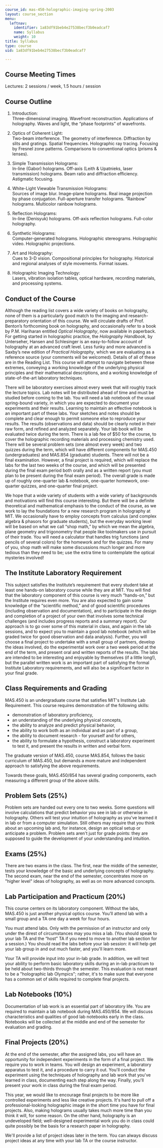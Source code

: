 ```yaml
---
course_id: mas-450-holographic-imaging-spring-2003
layout: course_section
menu:
  leftnav:
    identifier: 1a83df91beb4e27538becf3b0eadcaf7
    name: Syllabus
    weight: 10
title: Syllabus
type: course
uid: 1a83df91beb4e27538becf3b0eadcaf7

---
```


Course Meeting Times
--------------------

Lectures: 2 sessions / week, 1.5 hours / session

Course Outline
--------------

1.  Introduction:  
    Three-dimensional imaging. Wavefront reconstruction. Applications of holography. Waves and light, the “phase footprints” of wavefronts.  
      
    
2.  Optics of Coherent Light:  
    Two-beam interference. The geometry of interference. Diffraction by slits and gratings. Spatial frequencies. Holographic ray tracing. Focusing by Fresnel zone patterns. Comparisons to conventional optics (prisms & lenses).  
      
    
3.  Simple Transmission Holograms:  
    In-line (Gabor) holograms. Off-axis (Leith & Upatnieks, laser transmission) holograms. Beam ratio and diffraction efficiency. Astigmatic focusing.  
      
    
4.  White-Light Viewable Transmission Holograms:  
    Sources of image blur. Image-plane holograms. Real image projection by phase conjugation. Full-aperture transfer holograms. “Rainbow” holograms. Multicolor rainbow holograms.  
      
    
5.  Reflection Holograms:  
    In-line (Denisyuk) holograms. Off-axis reflection holograms. Full-color holography.  
      
    
6.  Synthetic Holograms:  
    Computer-generated holograms. Holographic stereograms. Holographic video. Holographic projections.  
      
    
7.  Art and Holography:  
    Cues to 3-D vision. Compositional principles for holography. Historical and regional analyses of style movements. Format issues.  
      
    
8.  Holographic Imaging Technology:  
    Lasers, vibration isolation tables, optical hardware, recording materials, and processing systems.

Conduct of the Course
---------------------

Although the reading list covers a wide variety of books on holography, none of them is a particularly good match to the imaging and research-preparatory orientation of this course. We will circulate drafts of Prof. Benton’s forthcoming book on holography, and occasionally refer to a book by P.M. Hariharan entitled _Optical Holography_, now available in paperback. For getting started in holographic practice, the _Holography Handbook_, by Unterseher, Hansen and Schlesinger is an easy-to-follow account of holography at an advanced craft level. Less funky and more advanced is Saxby’s new edition of _Practical Holography_, which we are evaluating as a reference source (your comments will be welcomed). Details of all of these are in the Reading List. This course will attempt to navigate between these extremes, conveying a working knowledge of the underlying physical principles and their mathematical descriptions, and a working knowledge of state-of-the-art laboratory techniques.

There will be laboratory exercises almost every week that will roughly track the lecture topics. Lab notes will be distributed ahead of time and must be studied before coming to the lab. You will need a lab notebook of the usual spring-bound variety, in which you are expected to document your experiments and their results. Learning to maintain an effective notebook is an important part of these labs. Your sketches and notes should be complete and clear enough to permit someone else to reproduce your results. The results (observations and data) should be clearly noted in their raw form, and refined and analyzed separately. Your lab book will be evaluated twice during the term. There is a lab fee of $50 for the course, to cover the holographic recording materials and processing chemistry used. There will be several problem sets (one almost every week) and two quizzes during the term, which will have different components for MAS.450 (undergraduates) and MAS.854 (graduate) students. There will not be a final examination. However, a final project is required, which will replace the labs for the last two weeks of the course, and which will be presented during the final exam period both orally and as a written report (you must plan to be present during the final exam period). The overall grade is made up of roughly one-quarter lab & notebook, one-quarter homework, one-quarter quizzes, and one-quarter final project.

We hope that a wide variety of students with a wide variety of backgrounds and motivations will find this course interesting. But there will be a definite theoretical and mathematical emphasis to the conduct of the course, as we work to lay the foundations for a new research program in holography at MIT. We occasionally have to employ concepts from calculus (and complex algebra & phasors for graduate students), but the everyday working level will be based on what we call “shop math,” by which we mean the algebra, plane geometry and trigonometry that people like toolmakers use in pursuit of their trade. You will need a calculator that handles trig functions (and pencils of several colors) for the homework and for the quizzes. For many of you, shop math will make some discussions much longer and more tedious than they need to be; use the extra time to contemplate the optical mysteries involved!

The Institute Laboratory Requirement
------------------------------------

This subject satisfies the Institute’s requirement that every student take at least one hands-on laboratory course while they are at MIT. You will find that the laboratory component of this course is very much “hands-on,” but the Institute requires even more. You are also expected to gain some knowledge of the “scientific method,” and of good scientific procedures (including observation and documentation), and to participate in the design and completion of a project of your own that involves some technical challenges (and includes progress reports and a summary report). Our approach is to go over some of this material in class, and again in the lab sessions, and to expect you to maintain a good lab notebook (which will be graded twice for good observation and data analysis). Further, you will choose a final project to undertake with a small group of partners, develop the ideas involved, do the experimental work over a two week period at the end of the term, and present oral and written reports of the results. The labs are intended to be interesting and enjoyable by themselves (if a little long!), but the parallel written work is an important part of satisfying the formal Institute Laboratory requirements, and will also be a significant factor in your final grade.

Class Requirements and Grading
------------------------------

MAS.450 is an undergraduate course that satisfies MIT's Institute Lab Requirement. This course requires demonstration of the following skills:

*   demonstration of laboratory proficiency,
*   an understanding of the underlying physical concepts,
*   the ability to analyze and predict physical behavior,
*   the ability to work both as an individual and as part of a group,
*   the ability to document research - for yourself and for others,
*   the ability to formulate a hypothesis, construct a laboratory experiment to test it, and present the results in written and verbal form.

The graduate version of MAS.450, course MAS.854, follows the basic curriculum of MAS.450, but demands a more mature and independent approach to satisfying the above requirements.

Towards these goals, MAS.450/854 has several grading components, each measuring a different group of the above skills.

Problem Sets (25%)
------------------

Problem sets are handed out every one to two weeks. Some questions will involve calculations that predict behavior you see in lab or otherwise in holography. Others will test your intuition of holography as you've learned it in lab or from a computer simulation. Still others may require that you think about an upcoming lab and, for instance, design an optical setup or anticipate a problem. Problem sets aren't just for grade points: they are supposed to guide the development of your understanding and intuition.

Exams (25%)
-----------

There are two exams in the class. The first, near the middle of the semester, tests your knowledge of the basic and underlying concepts of holography. The second exam, near the end of the semester, concentrates more on "higher level" ideas of holography, as well as on more advanced concepts.

Lab Participation and Practicum (20%)
-------------------------------------

This course centers on its laboratory component. Without the labs, MAS.450 is just another physical optics course. You’ll attend lab with a small group and a TA one day a week for four hours.

You must attend labs. Only with the permission of an instructor and only under the direst of circumstances may you miss a lab. (You should speak to your lab TA and the “host” TA if you need to move to another lab section for a session.) You should read the labs before your lab session: it will help get your lab group in and out much faster, and you'll learn more.

Your TA will provide input into your in-lab grade. In addition, we will test your ability to perform basic laboratory skills during an in-lab practicum to be held about two-thirds through the semester. This evaluation is not meant to be a "holographic lab Olympics"; rather, it's to make sure that everyone has a common set of skills required to complete final projects.

Lab Notebooks (10%)
-------------------

Documentation of lab work is an essential part of laboratory life. You are required to maintain a lab notebook during MAS.450/854. We will discuss characteristics and qualities of good lab notebooks early in the class. Notebooks will be collected at the middle and end of the semester for evaluation and grading.

Final Projects (20%)
--------------------

At the end of the semester, after the assigned labs, you will have an opportunity for independent experiments in the form of a final project. We require you to work in teams. You will design an experiment, a laboratory apparatus to test it, and a procedure to carry it out. You'll conduct the experiment using the techniques of holography and lab work that you've learned in class, documenting each step along the way. Finally, you'll present your work in class during the final exam period.

This year, we would like to encourage final projects to be more like controlled experiments and less like creative projects. It's hard to pull off a professional-looking holographic image in the short time you have for final projects. Also, making holograms usually takes much more time than you think it will, for some reason. On the other hand, holography is an undeveloped field; well-designed experimental work you do in class could quite possibly be the basis for a research paper in holography.

We'll provide a list of project ideas later in the term. You can always discuss project ideas at any time with your lab TA or the course instructor.